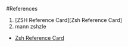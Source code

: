 #References

1. [ZSH Reference Card][Zsh Reference Card]
2. mann zshzle

- [Zsh Reference Card](http://www.bash2zsh.com/zsh_refcard/refcard.pdf)
